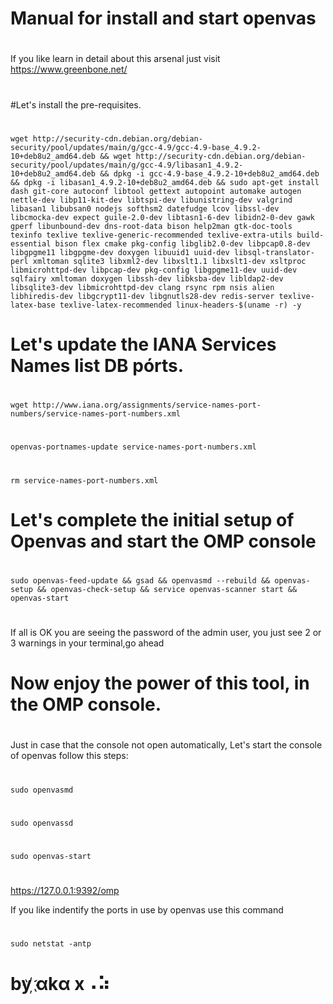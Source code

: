 # Manual for install and start openvas 

#
#
#
If you like learn in detail about this arsenal just visit https://www.greenbone.net/


#
#Let's install the pre-requisites.
#
    wget http://security-cdn.debian.org/debian-security/pool/updates/main/g/gcc-4.9/gcc-4.9-base_4.9.2-10+deb8u2_amd64.deb && wget http://security-cdn.debian.org/debian-security/pool/updates/main/g/gcc-4.9/libasan1_4.9.2-10+deb8u2_amd64.deb && dpkg -i gcc-4.9-base_4.9.2-10+deb8u2_amd64.deb && dpkg -i libasan1_4.9.2-10+deb8u2_amd64.deb && sudo apt-get install dash git-core autoconf libtool gettext autopoint automake autogen nettle-dev libp11-kit-dev libtspi-dev libunistring-dev valgrind libasan1 libubsan0 nodejs softhsm2 datefudge lcov libssl-dev libcmocka-dev expect guile-2.0-dev libtasn1-6-dev libidn2-0-dev gawk gperf libunbound-dev dns-root-data bison help2man gtk-doc-tools texinfo texlive texlive-generic-recommended texlive-extra-utils build-essential bison flex cmake pkg-config libglib2.0-dev libpcap0.8-dev libgpgme11 libgpgme-dev doxygen libuuid1 uuid-dev libsql-translator-perl xmltoman sqlite3 libxml2-dev libxslt1.1 libxslt1-dev xsltproc libmicrohttpd-dev libpcap-dev pkg-config libgpgme11-dev uuid-dev sqlfairy xmltoman doxygen libssh-dev libksba-dev libldap2-dev libsqlite3-dev libmicrohttpd-dev clang rsync rpm nsis alien  libhiredis-dev libgcrypt11-dev libgnutls28-dev redis-server texlive-latex-base texlive-latex-recommended linux-headers-$(uname -r) -y

#
# Let's update the IANA Services Names list DB pórts.
#
    wget http://www.iana.org/assignments/service-names-port-numbers/service-names-port-numbers.xml
#
    openvas-portnames-update service-names-port-numbers.xml
#
    rm service-names-port-numbers.xml


#
# Let's complete the initial setup of Openvas and start the OMP console
#
    sudo openvas-feed-update && gsad && openvasmd --rebuild && openvas-setup && openvas-check-setup && service openvas-scanner start && openvas-start

#
If all is OK you are seeing the password of the admin user, you just see 2 or 3 warnings in your terminal,go ahead
#
# Now enjoy the power of this tool, in the OMP console.

#
#
#
Just in case that the console not open automatically, Let's start the console of openvas follow this steps:
#
#
    sudo openvasmd
#
    sudo openvassd

#
    sudo openvas-start
#
https://127.0.0.1:9392/omp

If you like indentify the ports in use by openvas use this command 
#
    sudo netstat -antp

#
#
# by    ҉αkα x⠠⠵

